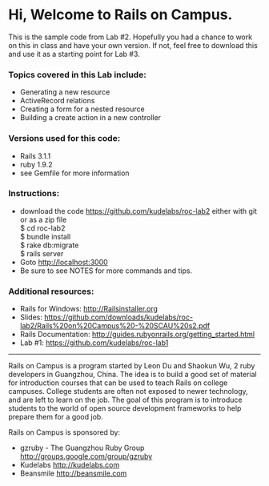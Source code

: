 # Hi, Welcome to Rails on Campus.

This is the sample code from Lab #2. Hopefully you had a chance to work on this 
in class and have your own version. If not, feel free to download this and use 
it as a starting point for Lab #3.

### Topics covered in this Lab include:

+ Generating a new resource
+ ActiveRecord relations
+ Creating a form for a nested resource
+ Building a create action in a new controller

### Versions used for this code:

+ Rails 3.1.1
+ ruby 1.9.2
+ see Gemfile for more information

### Instructions:

+ download the code <https://github.com/kudelabs/roc-lab2> either with git or as a zip file  
        $ cd roc-lab2  
        $ bundle install  
        $ rake db:migrate  
        $ rails server  
+ Goto <http://localhost:3000>
+ Be sure to see NOTES for more commands and tips.


### Additional resources:

+ Rails for Windows: http://Railsinstaller.org
+ Slides: https://github.com/downloads/kudelabs/roc-lab2/Rails%20on%20Campus%20-%20SCAU%20s2.pdf
+ Rails Documentation: http://guides.rubyonrails.org/getting_started.html
+ Lab #1: https://github.com/kudelabs/roc-lab1

---

Rails on Campus is a program started by Leon Du and Shaokun Wu, 2 ruby developers 
in Guangzhou, China. The idea is to build a good set of material for introduction 
courses that can be used to teach Rails on college campuses. College students are 
often not exposed to newer technology, and are left to learn on the job. The goal 
of this program is to introduce students to the world of open source development 
frameworks to help prepare them for a good job.

Rails on Campus is sponsored by:

+ gzruby - The Guangzhou Ruby Group http://groups.google.com/group/gzruby
+ Kudelabs http://kudelabs.com
+ Beansmile http://beansmile.com 

